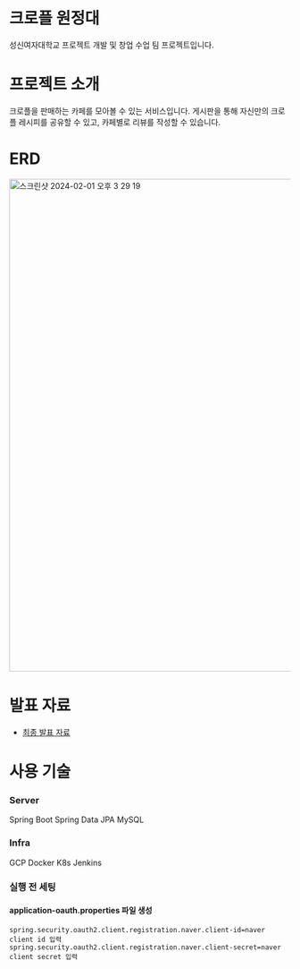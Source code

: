 # 크로플 원정대
성신여자대학교 프로젝트 개발 및 창업 수업 팀 프로젝트입니다.

# 프로젝트 소개

크로플을 판매하는 카페를 모아볼 수 있는 서비스입니다.
게시판을 통해 자신만의 크로플 레시피를 공유할 수 있고, 카페별로 리뷰를 작성할 수 있습니다.

# ERD

<img width="880" alt="스크린샷 2024-02-01 오후 3 29 19" src="https://github.com/ProjectDevelopment3/Croffle-server/assets/46748334/2f7528e5-8b23-4785-ac54-2912509df294">

# 발표 자료

- [최종 발표 자료](https://www.miricanvas.com/ko/v/117ektv)

# 사용 기술

### Server
Spring Boot
Spring Data JPA
MySQL

### Infra
GCP
Docker
K8s
Jenkins

### 실행 전 세팅
#### application-oauth.properties 파일 생성
```
spring.security.oauth2.client.registration.naver.client-id=naver client id 입력
spring.security.oauth2.client.registration.naver.client-secret=naver client secret 입력
```
